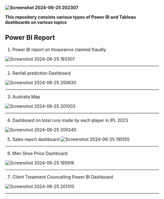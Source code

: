 
**![Screenshot 2024-06-25 202307](https://github.com/MAHJABEENMOHIUDDIN/Dashboards/assets/113221570/444968d7-cb9b-46f8-a207-f05311781124)**

**This repository consists various types of Power BI and Tableau dashboards on various topics**
## Power BI Report

1. Power BI report on Insaurance claimed fraudly.

![Screenshot 2024-06-25 193307](https://github.com/MAHJABEENMOHIUDDIN/Dashboards/assets/113221570/4fc90216-6173-41ee-9496-8a983a0603cb)

------------------------------------------------------------------------------------------------------------------------

2. Ranfall prediction Dashboard
   
![Screenshot 2024-06-25 200630](https://github.com/MAHJABEENMOHIUDDIN/Dashboards/assets/113221570/4b7d8f64-84d0-486c-a621-962711a0c16a)

   

------------------------------------------------------------------------------------------------------------------------
3. Australia Map


![Screenshot 2024-06-25 201003](https://github.com/MAHJABEENMOHIUDDIN/Dashboards/assets/113221570/2907c76a-858a-49a0-afaa-b107e476c7cd)

----------------------------------------------------------------------------------------------------------------------

4. Dashboard on total runs made by each player in IPL 2023


![Screenshot 2024-06-25 200240](https://github.com/MAHJABEENMOHIUDDIN/Dashboards/assets/113221570/92ee34f2-8202-464f-a3c7-f8f8848b64ec)

5. Sales report dashboard
![Screenshot 2024-06-25 195155](https://github.com/MAHJABEENMOHIUDDIN/Dashboards/assets/113221570/63badc5c-4bed-4223-88d7-af4590458dea)

----------------------------------------------------------------------------------------------------------------------
6. Men Shoe Price Dashboard

![Screenshot 2024-06-25 195916](https://github.com/MAHJABEENMOHIUDDIN/Dashboards/assets/113221570/b8bfed78-9246-4a22-a2cb-35cff42c1b9a)

----------------------------------------------------------------------------------------------------------------------

7. Client Treatment Councelling Power BI Dashboard

![Screenshot 2024-06-25 201310](https://github.com/MAHJABEENMOHIUDDIN/Dashboards/assets/113221570/3aef2922-6adc-4aff-a337-0d73a31e10b0)

----------------------------------------------------------------------------------------------------------------------


